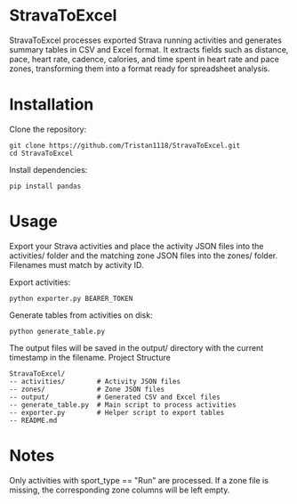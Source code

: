 # StravaToExcel
StravaToExcel processes exported Strava running activities and generates summary tables in CSV and Excel format. It extracts fields such as distance, pace, heart rate, cadence, calories, and time spent in heart rate and pace zones, transforming them into a format ready for spreadsheet analysis.

# Installation

Clone the repository:

```
git clone https://github.com/Tristan1118/StravaToExcel.git
cd StravaToExcel
```

Install dependencies:

```
pip install pandas
```

# Usage

Export your Strava activities and place the activity JSON files into the activities/ folder and the matching zone JSON files into the zones/ folder. Filenames must match by activity ID.

Export activities:

```
python exporter.py BEARER_TOKEN
```

Generate tables from activities on disk:

```
python generate_table.py
```

The output files will be saved in the output/ directory with the current timestamp in the filename.
Project Structure

```
StravaToExcel/
-- activities/        # Activity JSON files
-- zones/             # Zone JSON files
-- output/            # Generated CSV and Excel files
-- generate_table.py  # Main script to process activities
-- exporter.py        # Helper script to export tables
-- README.md
```

# Notes

Only activities with sport_type == "Run" are processed. If a zone file is missing, the corresponding zone columns will be left empty.
